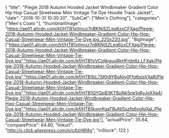 {
	"title": "Plegie 2018 Autumn Hooded Jacket Windbreaker Gradient Color Hip Hop Casual Streetwear Men Vintage Tie Dye Hoodie Track Jacket",
	"date": "2018-10-31 10:30:20",
	"SubCat": ["Men's Clothing"],
	"categories": ["Men's Coats "],
	"thumbnailImage": "https://ae01.alicdn.com/kf/HTB1xtImuz7nBKNjSZLeq6zxCFXag/Plegie-2018-Autumn-Hooded-Jacket-Windbreaker-Gradient-Color-Hip-Hop-Casual-Streetwear-Men-Vintage-Tie-Dye.jpg_220x220.jpg",
	"BigImage": ["https://ae01.alicdn.com/kf/HTB1xtImuz7nBKNjSZLeq6zxCFXag/Plegie-2018-Autumn-Hooded-Jacket-Windbreaker-Gradient-Color-Hip-Hop-Casual-Streetwear-Men-Vintage-Tie-Dye.jpg","https://ae01.alicdn.com/kf/HTB1yVCjdjbguuRkHFrdq6z.LFXak/Plegie-2018-Autumn-Hooded-Jacket-Windbreaker-Gradient-Color-Hip-Hop-Casual-Streetwear-Men-Vintage-Tie-Dye.jpg","https://ae01.alicdn.com/kf/HTB1bL7SKh9YBuNjy0Ffq6xIsVXaR/Plegie-2018-Autumn-Hooded-Jacket-Windbreaker-Gradient-Color-Hip-Hop-Casual-Streetwear-Men-Vintage-Tie-Dye.jpg","https://ae01.alicdn.com/kf/HTB1QYQpB3KTBuNkSne1q6yJoXXa4/Plegie-2018-Autumn-Hooded-Jacket-Windbreaker-Gradient-Color-Hip-Hop-Casual-Streetwear-Men-Vintage-Tie-Dye.jpg","https://ae01.alicdn.com/kf/HTB1kxnrKgaTBuNjSszfq6xgfpXaL/Plegie-2018-Autumn-Hooded-Jacket-Windbreaker-Gradient-Color-Hip-Hop-Casual-Streetwear-Men-Vintage-Tie-Dye.jpg"],
	"actualPrice": 35.64,
	"comparePrice": 64.80,
	"linkurl": "http://s.click.aliexpress.com/e/c4zH6fAs",
	"inStock": 122
}
